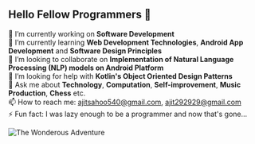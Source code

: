 ## Hello Fellow Programmers 👋

🔭 I’m currently working on **Software Development** <br>
🌱 I’m currently learning **Web Development Technologies**, **Android App Development** and **Software Design Principles** <br>
👯 I’m looking to collaborate on **Implementation of Natural Language Processing (NLP) models on Android Platform** <br>
🤔 I’m looking for help with **Kotlin's Object Oriented Design Patterns** <br>
💬 Ask me about **Technology**, **Computation**, **Self-improvement**, **Music Production**, **Chess** etc. <br>
📫 How to reach me: ajitsahoo540@gmail.com, ajit292929@gmail.com <br>
⚡ Fun fact: I was lazy enough to be a programmer and now that's gone...

![The Wonderous Adventure](https://mdg.imgix.net/assets/images/shiprock.jpg?auto=format&fit=clip&q=40&w=1080)
